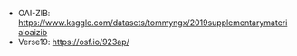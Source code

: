- OAI-ZIB: https://www.kaggle.com/datasets/tommyngx/2019supplementarymaterialoaizib
- Verse19: https://osf.io/923ap/
